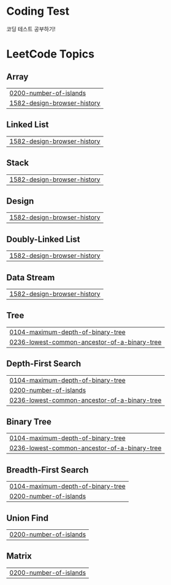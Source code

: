 # Coding Test
코딩 테스트 공부하기!

<!---LeetCode Topics Start-->
# LeetCode Topics
## Array
|  |
| ------- |
| [0200-number-of-islands](https://github.com/jd99iam/coding-test/tree/master/0200-number-of-islands) |
| [1582-design-browser-history](https://github.com/jd99iam/coding-test/tree/master/1582-design-browser-history) |
## Linked List
|  |
| ------- |
| [1582-design-browser-history](https://github.com/jd99iam/coding-test/tree/master/1582-design-browser-history) |
## Stack
|  |
| ------- |
| [1582-design-browser-history](https://github.com/jd99iam/coding-test/tree/master/1582-design-browser-history) |
## Design
|  |
| ------- |
| [1582-design-browser-history](https://github.com/jd99iam/coding-test/tree/master/1582-design-browser-history) |
## Doubly-Linked List
|  |
| ------- |
| [1582-design-browser-history](https://github.com/jd99iam/coding-test/tree/master/1582-design-browser-history) |
## Data Stream
|  |
| ------- |
| [1582-design-browser-history](https://github.com/jd99iam/coding-test/tree/master/1582-design-browser-history) |
## Tree
|  |
| ------- |
| [0104-maximum-depth-of-binary-tree](https://github.com/jd99iam/coding-test/tree/master/0104-maximum-depth-of-binary-tree) |
| [0236-lowest-common-ancestor-of-a-binary-tree](https://github.com/jd99iam/coding-test/tree/master/0236-lowest-common-ancestor-of-a-binary-tree) |
## Depth-First Search
|  |
| ------- |
| [0104-maximum-depth-of-binary-tree](https://github.com/jd99iam/coding-test/tree/master/0104-maximum-depth-of-binary-tree) |
| [0200-number-of-islands](https://github.com/jd99iam/coding-test/tree/master/0200-number-of-islands) |
| [0236-lowest-common-ancestor-of-a-binary-tree](https://github.com/jd99iam/coding-test/tree/master/0236-lowest-common-ancestor-of-a-binary-tree) |
## Binary Tree
|  |
| ------- |
| [0104-maximum-depth-of-binary-tree](https://github.com/jd99iam/coding-test/tree/master/0104-maximum-depth-of-binary-tree) |
| [0236-lowest-common-ancestor-of-a-binary-tree](https://github.com/jd99iam/coding-test/tree/master/0236-lowest-common-ancestor-of-a-binary-tree) |
## Breadth-First Search
|  |
| ------- |
| [0104-maximum-depth-of-binary-tree](https://github.com/jd99iam/coding-test/tree/master/0104-maximum-depth-of-binary-tree) |
| [0200-number-of-islands](https://github.com/jd99iam/coding-test/tree/master/0200-number-of-islands) |
## Union Find
|  |
| ------- |
| [0200-number-of-islands](https://github.com/jd99iam/coding-test/tree/master/0200-number-of-islands) |
## Matrix
|  |
| ------- |
| [0200-number-of-islands](https://github.com/jd99iam/coding-test/tree/master/0200-number-of-islands) |
<!---LeetCode Topics End-->